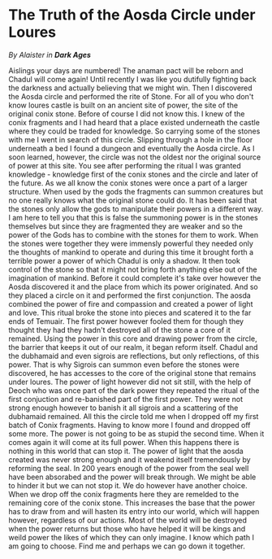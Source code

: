 # The Truth of the Aosda Circle under Loures

_By Alaister in **Dark Ages**_

Aislings your days are numbered! The anaman pact will be reborn and Chadul will
come again! Until recently I was like you dutifully fighting back the darkness
and actually believing that we might win. Then I discovered the Aosda circle
and performed the rite of Stone. For all of you who don't know loures castle is
built on an ancient site of power, the site of the original conix stone. Before
of course I did not know this. I knew of the conix fragments and I had heard
that a place existed underneath the castle where they could be traded for
knowledge. So carrying some of the stones with me I went in search of this
circle. Slipping through a hole in the floor underneath a bed I found a dungeon
and eventually the Aosda circle. As I soon learned, however, the circle was not
the oldest nor the original source of power at this site. You see after
performing the ritual I was granted knowledge - knowledge first of the conix
stones and the circle and later of the future. As we all know the conix stones
were once a part of a larger structure. When used by the gods the fragments can
summon creatures but no one really knows what the original stone could do. It
has been said that the stones only allow the gods to manipulate their powers in
a different way. I am here to tell you that this is false the summoning power
is in the stones themselves but since they are fragmented they are weaker and
so the power of the Gods has to combine with the stones for them to work. When
the stones were together they were immensly powerful they needed only the
thoughts of mankind to operate and during this time it brought forth a terrible
power a power of which Chadul is only a shadow. It then took control of the
stone so that it might not bring forth anything else out of the imagination of
mankind. Before it could complete it's take over however the Aosda discovered
it and the place from which its power originated. And so they placed a circle
on it and performed the first conjunction. The aosda combined the power of fire
and compassion and created a power of light and love. This ritual broke the
stone into pieces and scatered it to the far ends of Temuair. The first power
however fooled them for though they thought they had they hadn't destroyed all
of the stone a core of it remained. Using the power in this core and drawing
power from the circle, the barrier that keeps it out of our realm, it began
reform itself. Chadul and the dubhamaid and even sigrois are reflections, but
only reflections, of this power. That is why Sigrois can summon even before the
stones were discovered, he has accesses to the core of the original stone that
remains under loures. The power of light however did not sit still, with the
help of Deoch who was once part of the dark power they repeated the ritual of
the first conjuction and re-banished part of the first power. They were not
strong enough however to banish it all sigrois and a scattering of the
dubhamaid remained. All this the circle told me when I dropped off my first
batch of Conix fragments. Having to know more I found and dropped off some
more. The power is not going to be as stupid the second time. When it comes
again it will come at its full power. When this happens there is nothing in
this world that can stop it. The power of light that the aosda created was
never strong enough and it weakend itself tremendously by reforming the seal.
In 200 years enough of the power from the seal well have been absorabed and the
power will break through. We might be able to hinder it but we can not stop it.
We do however have another choice. When we drop off the conix fragments here
they are remelded to the remaining core of the conix stone. This increases the
base that the power has to draw from and will hasten its entry into our world,
which will happen however, regardless of our actions. Most of the world will be
destroyed when the power returns but those who have helped it will be kings and
weild power the likes of which they can only imagine. I know which path I am
going to choose. Find me and perhaps we can go down it together.


